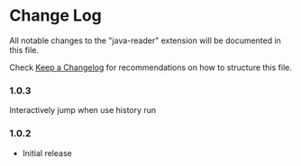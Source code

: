 # Change Log

All notable changes to the "java-reader" extension will be documented in this file.

Check [Keep a Changelog](http://keepachangelog.com/) for recommendations on how to structure this file.

### 1.0.3

Interactively jump when use history run

### 1.0.2

- Initial release